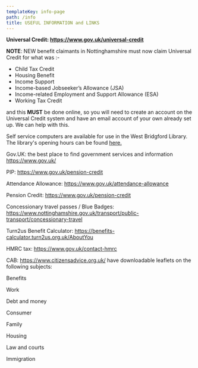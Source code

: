 ```yaml
---
templateKey: info-page
path: /info
title: USEFUL INFORMATION and LINKS
---
```

**Universal Credit: <https://www.gov.uk/universal-credit>**

**NOTE**: NEW benefit claimants in Nottinghamshire must now claim Universal Credit for what was :-

* Child Tax Credit
* Housing Benefit
* Income Support
* Income-based Jobseeker’s Allowance (JSA)
* Income-related Employment and Support Allowance (ESA)
* Working Tax Credit

and this **MUST** be done online, so you will need to create an account on the Universal Credit system and have an email account of your own already set up.  We can help with this.

Self service computers are available for use in the West Bridgford Library. The library's opening hours can be found [here.](https://www.inspireculture.org.uk/reading-information/find-a-library/west-bridgford-library/)

Gov.UK: the best place to find government services and information <https://www.gov.uk/>

PIP: <https://www.gov.uk/pension-credit>

Attendance Allowance: <https://www.gov.uk/attendance-allowance>

Pension Credit: <https://www.gov.uk/pension-credit>

Concessionary travel passes / Blue Badges: [](https://www.nottinghamshire.gov.uk/transport/parking/blue-badge-scheme)<https://www.nottinghamshire.gov.uk/transport/public-transport/concessionary-travel>

Turn2us Benefit Calculator: <https://benefits-calculator.turn2us.org.uk/AboutYou>

HMRC tax: <https://www.gov.uk/contact-hmrc>

CAB: <https://www.citizensadvice.org.uk/> have downloadable leaflets on the following subjects:

Benefits

Work

Debt and money

Consumer

Family

Housing

Law and courts

Immigration